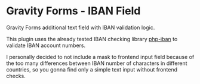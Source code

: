 # Gravity Forms - IBAN Field
Gravity Forms additional text field with IBAN validation logic.

This plugin uses the already tested IBAN checking library [php-iban](https://github.com/globalcitizen/php-iban) 
to validate IBAN account numbers.

I personally decided to not include a mask to frontend input field because of the too many
differences between IBAN number of characters in different countries, so you gonna find only 
a simple text input without frontend checks.